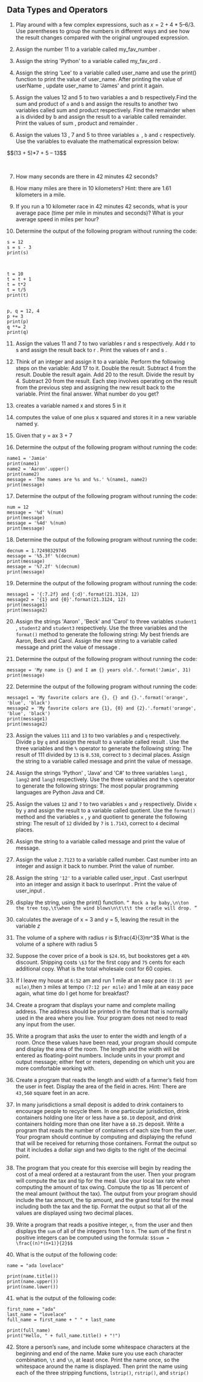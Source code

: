## Data Types and Operators


1. Play around with a few complex expressions, such as $x = 2 + 4 * 5 – 6 / 3$. Use parentheses to group the numbers in different ways and see how the result changes compared with the original ungrouped expression.

2. Assign the number 11 to a variable called my_fav_number .

3. Assign the string 'Python' to a variable called my_fav_ord .

4. Assign the string 'Lee' to a variable called user_name and use the print() function to print the value of user_name. After printing the value of userName , update user_name to 'James' and print it again.

5. Assign the values 12 and 5 to two variables a and b respectively.Find the sum and product of `a` and `b` and assign the results to another two variables called sum and product respectively. Find the remainder when a is divided by b and assign the result to a variable called remainder. Print the values of sum , product and remainder .

6. Assign the values 13 , 7 and 5 to three variables `a `, `b` and `c` respectively. Use the variables to evaluate the mathematical expression below:

<p>$$(13 + 5)*7 + 5 – 13$$</p>
<br/>

7. How many seconds are there in 42 minutes 42 seconds?

8. How many miles are there in 10 kilometers? Hint: there are 1.61 kilometers in a mile.

9. If you run a 10 kilometer race in 42 minutes 42 seconds, what is your average pace (time per mile in minutes and seconds)? What is your average speed in miles per hour?

10. Determine the output of the following program without running the code:

```
s = 12 
s = s - 3
print(s)



t = 10 
t = t + 1 
t = t*2
t = t/5 
print(t)


p, q = 12, 4 
p += 3 
print(p) 
q **= 2 
print(q)
```

11. Assign the values 11 and 7 to two variables r and s respectively. Add r to s and assign the result back to r . Print the values of r and s .

12. Think of an integer and assign it to a variable. Perform the following steps on the variable:
Add 17 to it.
Double the result.
Subtract 4 from the result.
Double the result again.
Add 20 to the result.
Divide the result by 4.
Subtract 20 from the result.
Each step involves operating on the result from the previous step and assigning the new result back to the variable.
Print the final answer. What number do you get?

13. creates a variable named x and stores 5 in it

14. computes the value of one plus x squared and stores it in a new variable named y.

15. Given that y = ax 3 + 7

16. Determine the output of the following program without running the code:
```
name1 = 'Jamie'
print(name1)
name2 = 'Aaron'.upper()
print(name2)
message = 'The names are %s and %s.' %(name1, name2)
print(message)
```

17. Determine the output of the following program without running the code:
```
num = 12
message = '%d' %(num)
print(message)
message = '%4d' %(num)
print(message) 
```

18. Determine the output of the following program without running the code:
```
decnum = 1.72498329745
message = '%5.3f' %(decnum)
print(message)
message = '%7.2f' %(decnum)
print(message)
```

19. Determine the output of the following program without running the code:
```
message1 = '{:7.2f} and {:d}'.format(21.3124, 12)
message2 = '{1} and {0}'.format(21.3124, 12)
print(message1)
print(message2)
```

20. Assign the strings 'Aaron' , 'Beck' and 'Carol' to three variables `student1` , `student2` and `student3` respectively.
Use the three variables and the `format()` method to generate the following string:
My best friends are Aaron, Beck and Carol.
Assign the new string to a variable called message and print the value of message .

21. Determine the output of the following program without running the code:
```
message = 'My name is {} and I am {} years old.'.format('Jamie', 31)
print(message) 
```

22. Determine the output of the following program without running the code:
```
message1 = 'My favorite colors are {}, {} and {}.'.format('orange', 'blue', 'black')
message2 = 'My favorite colors are {1}, {0} and {2}.'.format('orange', 'blue', 'black')
print(message1)
print(message2)
```

23. Assign the values `111` and `13` to two variables `p` and `q` respectively.
Divide `p` by `q` and assign the result to a variable called result .
Use the three variables and the `%` operator to generate the following string:
The result of 111 divided by `13` is `8.538`, correct to `3` decimal places.
Assign the string to a variable called message and print the value of message.


24. Assign the strings 'Python' , 'Java' and 'C#' to three variables `lang1` , `lang2` and `lang3` respectively. Use the three variables and the `%` operator to generate the following strings: The most popular programming languages are Python Java and C#.

25. Assign the values `12` and `7` to two variables `x` and `y` respectively.
Divide `x` by `y` and assign the result to a variable called quotient.
Use the `format()` method and the variables `x` , `y` and quotient to generate the following string:
The result of `12` divided by `7` is `1.7143`, correct to `4` decimal places.

26. Assign the string to a variable called message and print the value of message.

27. Assign the value `2.7123` to a variable called number. Cast number into an integer and assign it back to number. Print the value of number.

28. Assign the string `'12'` to a variable called user_input . Cast userInput into an integer and assign it back to userInput . Print the value of user_input .

29. display the string, using the print() function. ` “ Rock a by baby,\n\ton the tree top,\t\when the wind blows\n\t\t\t the cradle will drop. ” `

30. calculates the average of x = 3 and y = 5, leaving the result in the variable $z$

31. The volume of a sphere with radius r is $\frac{4}{3}πr^3$ What is the volume of a sphere with radius 5



32. Suppose the cover price of a book is `$24.95`, but bookstores get a `40%` discount. Shipping costs `\$3` for the first copy and `75` cents for each additional copy. What is the total wholesale cost for 60 copies.


33. If I leave my house at `6:52` am and run 1 mile at an easy pace `(8:15 per mile)`,then `3` miles at tempo `(7:12 per mile)` and 1 mile at an easy pace again, what time do I get home for breakfast?


34. Create a program that displays your name and complete mailing address. The address should be printed in the format that is normally used in the area where you live. Your program does not need to read any input from the user.


35. Write a program that asks the user to enter the width and length of a room. Once these values have been read, your program should compute and display the area of the room. The length and the width will be entered as floating-point numbers. Include units in your prompt and output message; either feet or meters, depending on which unit you are more comfortable working with.

36. Create a program that reads the length and width of a farmer’s field from the user in feet. Display the area of the field in acres. Hint: There are `43,560` square feet in an acre.


37. In many jurisdictions a small deposit is added to drink containers to encourage people to recycle them. In one particular jurisdiction, drink containers holding one liter or less have a `$0.10` deposit, and drink containers holding more than one liter have a `$0.25` deposit. Write a program that reads the number of containers of each size from the user. Your program should continue by computing and displaying the refund that will be received for returning those containers. Format the output so that it includes a dollar sign and two digits to the right of the decimal point.


38. The program that you create for this exercise will begin by reading the cost of a meal ordered at a restaurant from the user. Then your program will compute the tax and tip for the meal. Use your local tax rate when computing the amount of tax owing. Compute the tip as 18 percent of the meal amount (without the tax). The output from your program should include the tax amount, the tip amount, and the grand total for the meal including both the tax and the tip. Format the output so that all of the values are displayed using two decimal places.

39. Write a program that reads a positive integer, `n`, from the user and then displays the `sum` of all of the integers from 1 to n. The sum of the first n positive integers can be computed using the formula: `$$sum = \frac{(n)*(n+1)}{2}$$`

40. What is the output of the following code:
```
name = "ada lovelace"

print(name.title())
print(name.upper())
print(name.lower())
```
41. what is the output of the following code:
```
first_name = "ada"
last_name = "lovelace"
full_name = first_name + " " + last_name

print(full_name)
print("Hello, " + full_name.title() + "!")
```
42. Store a person’s `name`, and include some whitespace 
characters at the beginning and end of the name. Make sure you use each 
character combination, `\t` and `\n`, at least once.
Print the name once, so the whitespace around the name is displayed.
Then print the name using each of the three stripping functions, `lstrip()`, 
`rstrip()`, and `strip()`
 


